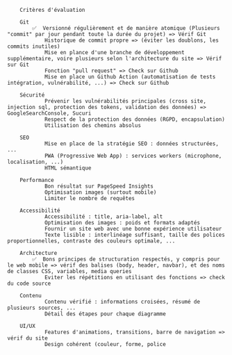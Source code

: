         Critères d'évaluation

        Git
            ✅  Versionné régulièrement et de manière atomique (Plusieurs "commit" par jour pendant toute la durée du projet) => Vérif Git
                Historique de commit propre => (éviter les doublons, les commits inutiles)
                Mise en plance d'une branche de développement supplémentaire, voire plusieurs selon l'architecture du site => Vérif sur Git
                Fonction "pull request" => Check sur Github
                Mise en place un Github Action (automatisation de tests intégration, vulnérabilité, ...) => Check sur Github

        Sécurité
                Prévenir les vulnérabilités principales (cross site, injection sql, protection des tokens, validation des données) => GoogleSearchConsole, Sucuri
                Respect de la protection des données (RGPD, encapsulation)
                Utilisation des chemins absolus

        SEO
                Mise en place de la stratégie SEO : données structurées, ...
                PWA (Progressive Web App) : services workers (microphone, localisation, ...)
                HTML sémantique

        Performance
                Bon résultat sur PageSpeed Insights
                Optimisation images (surtout mobile)
                Limiter le nombre de requêtes

        Accessibilité
                Accessibilité : title, aria-label, alt
                Optimisation des images : poids et formats adaptés
                Fournir un site web avec une bonne expérience utilisateur
                Texte lisible : interlinéage suffisant, taille des polices proportionnelles, contraste des couleurs optimale, ...

        Architecture
            ✅  Bons principes de structuration respectés, y compris pour le web mobile => vérif des balises (body, header, navbar), et des noms de classes CSS, variables, media queries
                Eviter les répétitions en utilisant des fonctions => check du code source

        Contenu
                Contenu vérifié : informations croisées, résumé de plusieurs sources, ...
                Détail des étapes pour chaque diagramme

        UI/UX
                Features d'animations, transitions, barre de navigation => vérif du site
                Design cohérent (couleur, forme, police